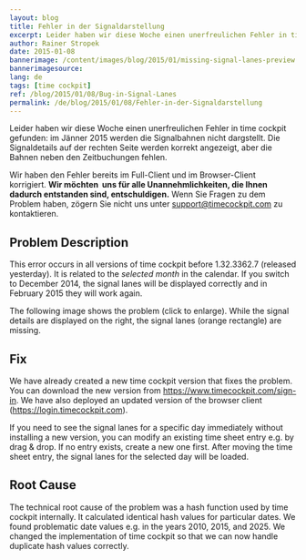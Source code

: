 ```yaml
---
layout: blog
title: Fehler in der Signaldarstellung
excerpt: Leider haben wir diese Woche einen unerfreulichen Fehler in time cockpit gefunden -  im Jänner 2015 werden die Signalbahnen nicht dargstellt. Die Signaldetails auf der rechten Seite werden korrekt angezeigt, aber die Bahnen neben den Zeitbuchungen fehlen. Wir haben den Fehler bereits behoben. Die korrigierte Version steht zum Download zur Verfügung.
author: Rainer Stropek
date: 2015-01-08
bannerimage: /content/images/blog/2015/01/missing-signal-lanes-preview.png
bannerimagesource: 
lang: de
tags: [time cockpit]
ref: /blog/2015/01/08/Bug-in-Signal-Lanes
permalink: /de/blog/2015/01/08/Fehler-in-der-Signaldarstellung
---
```


<p>Leider haben wir diese Woche einen unerfreulichen Fehler in time cockpit gefunden: im Jänner 2015 werden die Signalbahnen nicht dargstellt. Die Signaldetails auf der rechten Seite werden korrekt angezeigt, aber die Bahnen neben den Zeitbuchungen fehlen.</p><p class="showcase">Wir haben den Fehler bereits im Full-Client und im Browser-Client korrigiert. <strong>Wir möchten  uns für alle Unannehmlichkeiten, die Ihnen dadurch entstanden sind, entschuldigen.</strong> Wenn Sie Fragen zu dem Problem haben, zögern Sie nicht uns unter <a href="mailto:support@timecockpit.com">support@timecockpit.com</a> zu kontaktieren.</p><h2>Problem Description</h2><p>This error occurs in all versions of time cockpit before 1.32.3362.7 (released yesterday). It is related to the <em>selected month</em> in the calendar. If you switch to December 2014, the signal lanes will be displayed correctly and in February 2015 they will work again.</p><p>The following image shows the problem (click to enlarge). While the signal details are displayed on the right, the signal lanes (orange rectangle) are missing.</p><function name="Composite.Media.ImageGallery.Slimbox2">
  <param name="MediaImage" value="MediaArchive:a67d83e5-34ca-4278-a728-72aacfc0d27c" />
  <param name="ThumbnailMaxWidth" value="800" />
  <param name="ThumbnailMaxHeight" value="1024" />
  <param name="ImageMaxWidth" value="1920" />
  <param name="ImageMaxHeight" value="1280" />
</function><h2>Fix</h2><p>We have already created a new time cockpit version that fixes the problem. You can download the new version from <a href="~/sign-in">https://www.timecockpit.com/sign-in</a>. We have also deployed an updated version of the browser client (<a href="https://login.timecockpit.com">https://login.timecockpit.com</a>).</p><p>If you need to see the signal lanes for a specific day immediately without installing a new version, you can modify an existing time sheet entry e.g. by drag &amp; drop. If no entry exists, create a new one first. After moving the time sheet entry, the signal lanes for the selected day will be loaded.</p><h2>Root Cause</h2><p>The technical root cause of the problem was a hash function used by time cockpit internally. It calculated identical hash values for particular dates. We found problematic date values e.g. in the years 2010, 2015, and 2025. We changed the implementation of time cockpit so that we can now handle duplicate hash values correctly.</p>